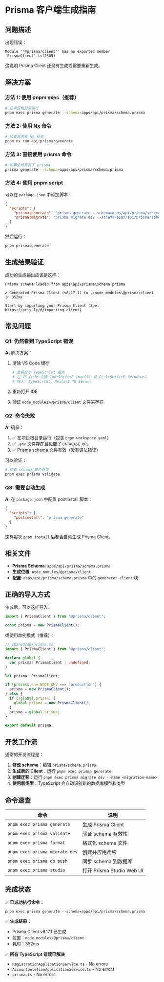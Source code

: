 # Prisma 客户端生成指南

## 问题描述

出现错误：

```
Module '"@prisma/client"' has no exported member 'PrismaClient'.ts(2305)
```

这说明 Prisma Client 还没有生成或需要重新生成。

## 解决方案

### 方法 1: 使用 pnpm exec（推荐）

```bash
# 在项目根目录运行
pnpm exec prisma generate --schema=apps/api/prisma/schema.prisma
```

### 方法 2: 使用 Nx 命令

```bash
# 检查是否有 Nx 任务
pnpm nx run api:prisma:generate
```

### 方法 3: 直接使用 prisma 命令

```bash
# 如果全局安装了 prisma
prisma generate --schema=apps/api/prisma/schema.prisma
```

### 方法 4: 使用 pnpm script

可以在 `package.json` 中添加脚本：

```json
{
  "scripts": {
    "prisma:generate": "prisma generate --schema=apps/api/prisma/schema.prisma",
    "prisma:migrate": "prisma migrate dev --schema=apps/api/prisma/schema.prisma"
  }
}
```

然后运行：

```bash
pnpm prisma:generate
```

## 生成结果验证

成功的生成输出应该是这样：

```
Prisma schema loaded from apps\api\prisma\schema.prisma

✔ Generated Prisma Client (v6.17.1) to .\node_modules\@prisma\client in 352ms

Start by importing your Prisma Client (See: https://pris.ly/d/importing-client)
```

## 常见问题

### Q1: 仍然看到 TypeScript 错误

**A:** 解决方案：

1. 清除 VS Code 缓存

   ```bash
   # 重新启动 TypeScript 服务
   # 在 VS Code 中按 Cmd+Shift+P (macOS) 或 Ctrl+Shift+P (Windows)
   # 输入: TypeScript: Restart TS Server
   ```

2. 重新打开 IDE

3. 验证 `node_modules/@prisma/client` 文件夹存在

### Q2: 命令失败

**A:** 确保：

1. ✅ 在项目根目录运行（包含 `pnpm-workspace.yaml`）
2. ✅ `.env` 文件存在且设置了 `DATABASE_URL`
3. ✅ Prisma schema 文件有效（没有语法错误）

可以验证：

```bash
# 检查 schema 是否有效
pnpm exec prisma validate
```

### Q3: 需要自动生成

**A:** 在 `package.json` 中配置 postinstall 脚本：

```json
{
  "scripts": {
    "postinstall": "prisma generate"
  }
}
```

这样每次 `pnpm install` 后都会自动生成 Prisma Client。

## 相关文件

- **Prisma Schema**: `apps/api/prisma/schema.prisma`
- **生成位置**: `node_modules/@prisma/client`
- **配置**: `apps/api/prisma/schema.prisma` 中的 `generator client` 块

## 正确的导入方式

生成后，可以这样导入：

```typescript
import { PrismaClient } from '@prisma/client';

const prisma = new PrismaClient();
```

或使用单例模式（推荐）：

```typescript
// shared/db/prisma.ts
import { PrismaClient } from '@prisma/client';

declare global {
  var prisma: PrismaClient | undefined;
}

let prisma: PrismaClient;

if (process.env.NODE_ENV === 'production') {
  prisma = new PrismaClient();
} else {
  if (!global.prisma) {
    global.prisma = new PrismaClient();
  }
  prisma = global.prisma;
}

export default prisma;
```

## 开发工作流

通常的开发流程是：

1. **修改 schema**：编辑 `prisma/schema.prisma`
2. **生成新的 Client**：运行 `pnpm exec prisma generate`
3. **创建迁移**：运行 `pnpm exec prisma migrate dev --name <migration-name>`
4. **使用新类型**：TypeScript 会自动识别新的数据库模型和类型

## 命令速查

| 命令                           | 说明                      |
| ------------------------------ | ------------------------- |
| `pnpm exec prisma generate`    | 生成 Prisma Client        |
| `pnpm exec prisma validate`    | 验证 schema 有效性        |
| `pnpm exec prisma format`      | 格式化 schema 文件        |
| `pnpm exec prisma migrate dev` | 创建并应用迁移            |
| `pnpm exec prisma db push`     | 同步 schema 到数据库      |
| `pnpm exec prisma studio`      | 打开 Prisma Studio Web UI |

## 完成状态

✅ **已成功执行命令：**

```
pnpm exec prisma generate --schema=apps/api/prisma/schema.prisma
```

✅ **生成结果：**

- Prisma Client v6.17.1 已生成
- 位置：`node_modules/@prisma/client`
- 耗时：352ms

✅ **所有 TypeScript 错误已解决**

- `RegistrationApplicationService.ts` - No errors
- `AccountDeletionApplicationService.ts` - No errors
- `prisma.ts` - No errors
